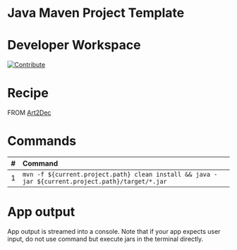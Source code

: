 # Java Maven Project Template

# Developer Workspace

[![Contribute](http://www.appservgrid.com/images/devlogo.svg)](http://www.appservgrid.com/paw3)

# Recipe

FROM [Art2Dec](http://www.appservgrid.com/paw3)

# Commands

| #       | Command           | 
| :------------- |:------------- |
| 1      | `mvn -f ${current.project.path} clean install && java -jar ${current.project.path}/target/*.jar` |

# App output

App output is streamed into a console. Note that if your app expects user input, do not use command but execute jars in the terminal directly.
